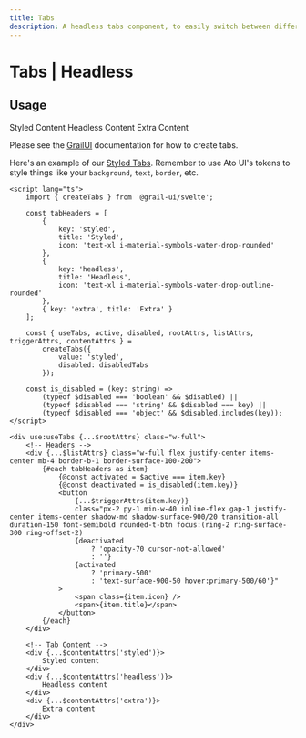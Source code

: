 ```yaml
---
title: Tabs
description: A headless tabs component, to easily switch between different views.
---
```


<script>
    import Usage from '../Usage.svelte';
    import { TabsList, Tab } from '$lib/components';

	const tabHeaders = [
		{
			key: 'styled',
			title: 'Styled',
			icon: 'text-xl i-material-symbols-water-drop-rounded'
		},
		{
			key: 'headless',
			title: 'Headless',
			icon: 'text-xl i-material-symbols-water-drop-outline-rounded'
		},
		{ key: 'extra', title: 'Extra' }
	];
</script>

# Tabs | Headless

## Usage

<Usage>
    <TabsList activeTab="styled" {tabHeaders}>
		<Tab key="styled">Styled Content</Tab>
		<Tab key="headless">Headless Content</Tab>
		<Tab key="extra">Extra Content</Tab>
	</TabsList>
</Usage>

Please see the [GrailUI](https://grail-ui.vercel.app/svelte/tabs) documentation for how to create tabs. 

Here's an example of our [Styled Tabs](https://github.com/bennymi/ato-ui/blob/main/src/lib/components/tabs). Remember to use Ato UI's tokens to style things like your `background`, `text`, `border`, etc.

```svelte
<script lang="ts">
	import { createTabs } from '@grail-ui/svelte';
	
    const tabHeaders = [
		{
			key: 'styled',
			title: 'Styled',
			icon: 'text-xl i-material-symbols-water-drop-rounded'
		},
		{
			key: 'headless',
			title: 'Headless',
			icon: 'text-xl i-material-symbols-water-drop-outline-rounded'
		},
		{ key: 'extra', title: 'Extra' }
	];

	const { useTabs, active, disabled, rootAttrs, listAttrs, triggerAttrs, contentAttrs } =
		createTabs({
			value: 'styled',
			disabled: disabledTabs
		});

	const is_disabled = (key: string) =>
		(typeof $disabled === 'boolean' && $disabled) ||
		(typeof $disabled === 'string' && $disabled === key) ||
		(typeof $disabled === 'object' && $disabled.includes(key));
</script>

<div use:useTabs {...$rootAttrs} class="w-full">
    <!-- Headers -->
	<div {...$listAttrs} class="w-full flex justify-center items-center mb-4 border-b-1 border-surface-100-200">
		{#each tabHeaders as item}
			{@const activated = $active === item.key}
			{@const deactivated = is_disabled(item.key)}
			<button
				{...$triggerAttrs(item.key)}
				class="px-2 py-1 min-w-40 inline-flex gap-1 justify-center items-center shadow-md shadow-surface-900/20 transition-all duration-150 font-semibold rounded-t-btn focus:(ring-2 ring-surface-300 ring-offset-2) 
                {deactivated
					? 'opacity-70 cursor-not-allowed'
					: ''} 
                {activated 
                    ? 'primary-500' 
                    : 'text-surface-900-50 hover:primary-500/60'}"
			>
				<span class={item.icon} />
				<span>{item.title}</span>
			</button>
		{/each}
	</div>
	
    <!-- Tab Content -->
    <div {...$contentAttrs('styled')}>
        Styled content
    </div>
    <div {...$contentAttrs('headless')}>
        Headless content
    </div>
    <div {...$contentAttrs('extra')}>
        Extra content
    </div>
</div>
```